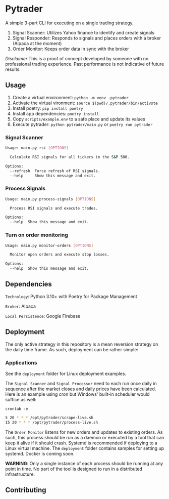 # Pytrader

A simple 3-part CLI for executing on a single trading strategy.

1. Signal Scanner:  Utilizes Yahoo finance to identify and create signals
2. Signal Responder: Responds to signals and places orders with a broker (Alpaca at the moment)
3. Order Monitor: Keeps order data in sync with the broker

*Disclaimer* This is a proof of concept developed by someone with no professional trading experience.  Past performance is not indicative of future results.  

## Usage

1. Create a virtual environment: `python -m venv .pytrader`
2. Activate the virtual vironment: `source $(pwd)/.pytrader/bin/activste`
3. Install poetry: `pip install poetry`
4. Install app dependencies: `poetry install`
5. Copy `scripts/example.env` to a safe place and update its values
6. Execute pytrader: `python pytrader/main.py` or `poetry run pytrader`


### Signal Scanner
```bash
Usage: main.py rsi [OPTIONS]

  Calculate RSI signals for all tickers in the S&P 500.

Options:
  --refresh  Force refresh of RSI signals.
  --help     Show this message and exit.
```

### Process Signals
```bash
Usage: main.py process-signals [OPTIONS]

  Process RSI signals and execute trades.

Options:
  --help  Show this message and exit.
```

### Turn on order monitoring

```bash
Usage: main.py monitor-orders [OPTIONS]

  Monitor open orders and execute stop losses.

Options:
  --help  Show this message and exit.
```

## Dependencies

`Technology`: Python 3.10+ with Poetry for Package Management

`Broker`: Alpaca

`Local Persistence`: Google Firebase

## Deployment

The only active strategy in this repository is a mean reversion strategy on the daily time frame.  As such, deployment can be rather simple:

### Applications

See the `deployment` folder for Linux deployment examples. 

The `Signal Scanner` and `Signal Processor` need to each run once daily in sequence after the market closes and daily prices have been calculated.  Here is an example using cron but Windows' built-in scheduler would suffice as well:

`crontab -e`

```sh
5 20 * * * /opt/pytrader/scrape-live.sh
15 20 * * * /opt/pytrader/process-live.sh
```

The `Order Monitor` listens for new orders and updates to existing orders.  As such, this process should be run as a daemon or executed by a tool that can keep it alive if it should crash.  Systemd is recommended if deploying to a Linux virtual machine.  The `deployment` folder contains samples for setting up systemd.  Docker is coming soon.

**WARNING**: Only a single instance of each process should be running at any point in time.  No part of the tool is designed to run in a distributed infrastructure.


## Contributing